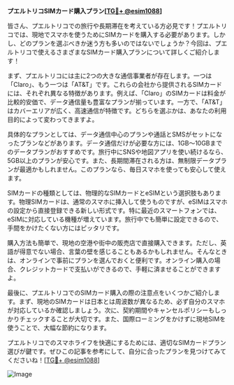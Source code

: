 **プエルトリコSIMカード購入プラン[[TG💪+ @esim1088](https://t.me/s/esim1088)]**

皆さん、プエルトリコでの旅行や長期滞在を考えている方必見です！プエルトリコでは、現地でスマホを使うためにSIMカードを購入する必要があります。しかし、どのプランを選ぶべきか迷う方も多いのではないでしょうか？今回は、プエルトリコで使えるさまざまなSIMカード購入プランについて詳しくご紹介します！

まず、プエルトリコには主に2つの大きな通信事業者が存在します。一つは「Claro」、もう一つは「AT&T」です。これらの会社から提供されるSIMカードには、それぞれ異なる特徴があります。例えば、「Claro」のSIMカードは料金が比較的安価で、データ通信量も豊富なプランが揃っています。一方で、「AT&T」はカバーエリアが広く、高速通信が特徴です。どちらを選ぶかは、あなたの利用目的によって変わってきますよ。

具体的なプランとしては、データ通信中心のプランや通話とSMSがセットになったプランなどがあります。データ通信だけが必要な方には、1GB〜10GBまでのデータプランがおすすめです。旅行中にSNSや地図アプリを使い続けるなら、5GB以上のプランが安心です。また、長期間滞在される方は、無制限データプランが最適かもしれません。このプランなら、毎日スマホを使っても安心して使えます。

SIMカードの種類としては、物理的なSIMカードとeSIMという選択肢もあります。物理SIMカードは、通常のスマホに挿入して使うものですが、eSIMはスマホの設定から直接登録できる新しい形式です。特に最近のスマートフォンでは、eSIMに対応している機種が増えています。旅行中でも簡単に設定できるので、手間をかけたくない方にはピッタリです。

購入方法も簡単で、現地の空港や街中の販売店で直接購入できます。ただし、英語が得意でない場合、言葉の壁を感じることもあるかもしれません。そんなときは、オンラインで事前にプランを選んでおくと便利です。オンライン購入の場合、クレジットカードで支払いができるので、手軽に済ませることができますよ。

最後に、プエルトリコでのSIMカード購入の際の注意点をいくつかご紹介します。まず、現地のSIMカードは日本とは周波数が異なるため、必ず自分のスマホが対応しているか確認しましょう。次に、契約期間やキャンセルポリシーもしっかりチェックすることが大切です。また、国際ローミングをかけずに現地SIMを使うことで、大幅な節約になります。

プエルトリコでのスマホライフを快適にするためには、適切なSIMカードプラン選びが鍵です。ぜひこの記事を参考にして、自分に合ったプランを見つけてみてくださいね！[[TG💪+ @esim1088](https://t.me/s/esim1088)]

![Image](https://i.postimg.cc/Y0z9fWf4/image.png)